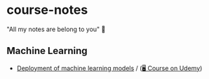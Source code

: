 # course-notes
"All my notes are belong to you" 🤖

## Machine Learning
- [Deployment of machine learning models](deployment-of-machine-learning-models/) / ([🖥️ Course on Udemy](https://www.udemy.com/course/deployment-of-machine-learning-models/))
